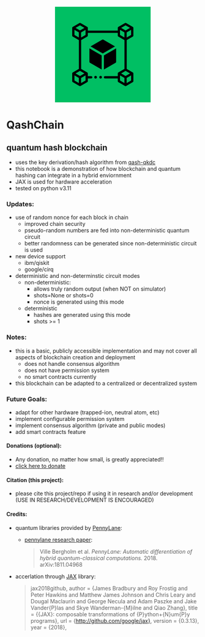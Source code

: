 <p align='center'><img src="img/QashChain.png" width="250"></p>

# QashChain
## quantum hash blockchain
- uses the key derivation/hash algorithm from [qash-qkdc](https://github.com/TimeMelt/qash-qkdc)
- this notebook is a demonstration of how blockchain and quantum hashing can integrate in a hybrid enviornment
- JAX is used for hardware acceleration
- tested on python v3.11

### Updates:
- use of random nonce for each block in chain
    - improved chain security
    - pseudo-random numbers are fed into non-deterministic quantum circuit
    - better randomness can be generated since non-deterministic circuit is used
- new device support
    - ibm/qiskit
    - google/cirq
- deterministic and non-determinstic circuit modes
    - non-deterministic:
        - allows truly random output (when NOT on simulator)
        - shots=None or shots=0
        - nonce is generated using this mode
    - deterministic
        - hashes are generated using this mode
        - shots >= 1

### Notes:
- this is a basic, publicly accessible implementation and may not cover all aspects of blockchain creation and deployment
    - does not handle consensus algorithm
    - does not have permission system
    - no smart contracts currently
- this blockchain can be adapted to a centralized or decentralized system

### Future Goals:
- adapt for other hardware (trapped-ion, neutral atom, etc)
- implement configurable permission system
- implement consensus algorithm (private and public modes)
- add smart contracts feature

#### Donations (optional):
- Any donation, no matter how small, is greatly appreciated!! 
- [click here to donate](https://buy.stripe.com/fZe4i46ht5mEfMkeUY)

#### Citation (this project):
- please cite this project/repo if using it in research and/or development (USE IN RESEARCH/DEVELOPMENT IS ENCOURAGED)

#### Credits:
- quantum libraries provided by [PennyLane](https://github.com/PennyLaneAI/pennylane): 
    - [pennylane research paper](https://arxiv.org/abs/1811.04968): 
    
        > Ville Bergholm et al. *PennyLane: Automatic differentiation of hybrid quantum-classical computations.* 2018. arXiv:1811.04968

- accerlation through [JAX](https://github.com/google/jax) library: 
    > jax2018github,
    > author = {James Bradbury and Roy Frostig and Peter Hawkins and Matthew James Johnson and Chris Leary and Dougal Maclaurin and George Necula and Adam Paszke and Jake Vander{P}las and Skye Wanderman-{M}ilne and Qiao Zhang},
    > title = {{JAX}: composable transformations of {P}ython+{N}um{P}y programs},
    > url = {http://github.com/google/jax},
    > version = {0.3.13},
    > year = {2018},